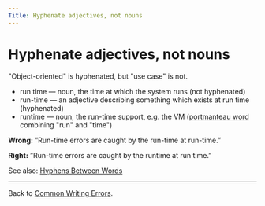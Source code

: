 ```yaml
---
Title: Hyphenate adjectives, not nouns
---
```

# Hyphenate adjectives, not nouns

"Object-oriented" is hyphenated, but "use case" is not.

- run time &mdash; noun, the time at which the system runs (not hyphenated)
- run-time &mdash; an adjective describing something which exists at run time  (hyphenated)
- runtime &mdash; noun, the run-time support, e.g. the VM ([portmanteau word](https://en.wikipedia.org/wiki/Portmanteau) combining "run" and "time")


**Wrong:** ”Run-time errors are caught by the run-time at run-time.”

**Right:** ”Run-time errors are caught by the runtime at run time.”

See also: [Hyphens Between Words](https://www.grammarbook.com/punctuation/hyphens.asp)

---

Back to [Common Writing Errors](/wiki/howtos/commonwritingerrors/).
